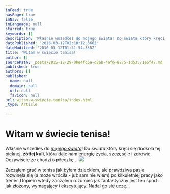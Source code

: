 ```yaml
---
inFeed: true
hasPage: true
inNav: false
inLanguage: null
starred: true
keywords: []
description: 'Właśnie wszedłeś do mojego świata! Do świata który kręci się dookoła tej pięknej, żółtej kuli, która daje nam energię życia, szczęście i zdrowie. Oczywiście że chodzi o piłeczkę...'
datePublished: '2016-03-12T02:10:12.366Z'
dateModified: '2016-03-12T01:31:54.355Z'
title: 'Witam w świecie tenisa!'
author: []
sourcePath: _posts/2015-12-29-0be4fc5a-d26b-4af6-8875-1d53571e6f47.md
published: true
authors: []
publisher:
  name: null
  domain: null
  url: null
  favicon: null
url: witam-w-swiecie-tenisa/index.html
_type: Article

---
```

# **Witam w świecie tenisa!**

Właśnie wszedłeś do _[mojego świata][0]_! Do _świata_ który kręci się dookoła tej pięknej, **żółtej kuli**, która daje nam energię życia, szczęście i zdrowie. Oczywiście że chodzi o piłeczkę...
![](https://s3-us-west-2.amazonaws.com/the-grid-img/p/867a4f3733b2efeb5825c9fbc0f426a25abf8d3c.png)

Zacząłem grać w tenisa jak byłem dzieckiem, ale prawdziwa pasja rozwinęła się (a może wróciła - już sam nie wiem) po kilkuletniej pracy jako trener. Dopiero wtedy zacząłem rozumieć jak fantastyczny jest ten sport i jak złożony, wymagający i ekscytujący. Nadal go się uczę...

[0]: https://youtu.be/2SqrZzOEbJY